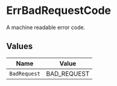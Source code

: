 # ErrBadRequestCode

A machine readable error code.


## Values

| Name         | Value        |
| ------------ | ------------ |
| `BadRequest` | BAD_REQUEST  |